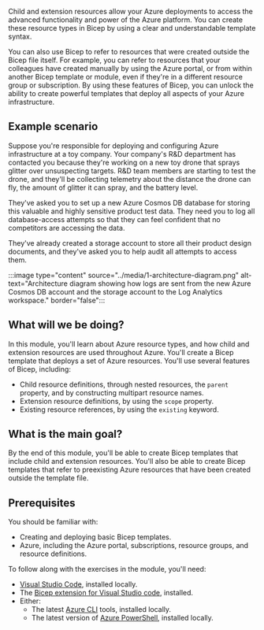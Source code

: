 Child and extension resources allow your Azure deployments to access the advanced functionality and power of the Azure platform. You can create these resource types in Bicep by using a clear and understandable template syntax. 

You can also use Bicep to refer to resources that were created outside the Bicep file itself. For example, you can refer to resources that your colleagues have created manually by using the Azure portal, or from within another Bicep template or module, even if they're in a different resource group or subscription. By using these features of Bicep, you can unlock the ability to create powerful templates that deploy all aspects of your Azure infrastructure.

## Example scenario

Suppose you're responsible for deploying and configuring Azure infrastructure at a toy company. Your company's R&D department has contacted you because they're working on a new toy drone that sprays glitter over unsuspecting targets. R&D team members are starting to test the drone, and they'll be collecting telemetry about the distance the drone can fly, the amount of glitter it can spray, and the battery level. 

They've asked you to set up a new Azure Cosmos DB database for storing this valuable and highly sensitive product test data. They need you to log all database-access attempts so that they can feel confident that no competitors are accessing the data.

They've already created a storage account to store all their product design documents, and they've asked you to help audit all attempts to access them.

:::image type="content" source="../media/1-architecture-diagram.png" alt-text="Architecture diagram showing how logs are sent from the new Azure Cosmos DB account and the storage account to the Log Analytics workspace." border="false":::

## What will we be doing?

In this module, you'll learn about Azure resource types, and how child and extension resources are used throughout Azure. You'll create a Bicep template that deploys a set of Azure resources. You'll use several features of Bicep, including:

- Child resource definitions, through nested resources, the `parent` property, and by constructing multipart resource names.
- Extension resource definitions, by using the `scope` property.
- Existing resource references, by using the `existing` keyword.

## What is the main goal?

By the end of this module, you'll be able to create Bicep templates that include child and extension resources. You'll also be able to create Bicep templates that refer to preexisting Azure resources that have been created outside the template file.

## Prerequisites

You should be familiar with:

- Creating and deploying basic Bicep templates.
- Azure, including the Azure portal, subscriptions, resource groups, and resource definitions.

To follow along with the exercises in the module, you'll need:

- [Visual Studio Code](https://code.visualstudio.com), installed locally.
- The [Bicep extension for Visual Studio code](https://marketplace.visualstudio.com/items?itemName=ms-azuretools.vscode-bicep), installed.
- Either:
  - The latest [Azure CLI](/cli/azure/install-azure-cli) tools, installed locally.
  - The latest version of [Azure PowerShell](/powershell/azure/install-az-ps), installed locally.
